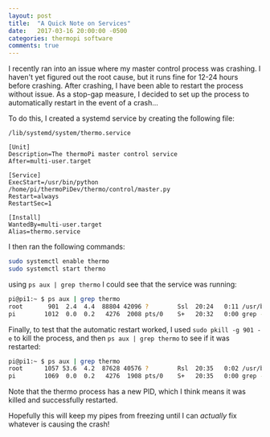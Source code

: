 ```yaml
---
layout: post
title:  "A Quick Note on Services"
date:   2017-03-16 20:00:00 -0500
categories: thermopi software
comments: true
---
```


I recently ran into an issue where my master control process was crashing. I haven't yet figured out the root cause, but it runs fine for 12-24 hours
before crashing. After crashing, I have been able to restart the process without issue. As a stop-gap measure, I decided to set up the process
to automatically restart in the event of a crash...
<!--more-->

To do this, I created a systemd service by creating the following file:

`/lib/systemd/system/thermo.service`

```
[Unit]
Description=The thermoPi master control service
After=multi-user.target

[Service]
ExecStart=/usr/bin/python /home/pi/thermoPiDev/thermo/control/master.py
Restart=always
RestartSec=1

[Install]
WantedBy=multi-user.target
Alias=thermo.service
```

I then ran the following commands:

```bash
sudo systemctl enable thermo
sudo systemctl start thermo
```

using `ps aux | grep thermo` I could see that the service was running:

```bash
pi@pi1:~ $ ps aux | grep thermo
root       901  2.4  4.4  88804 42096 ?        Ssl  20:24   0:11 /usr/bin/python /home/pi/thermoPiDev/thermo/control/master.py
pi        1012  0.0  0.2   4276  2008 pts/0    S+   20:32   0:00 grep --color=auto thermo
```

Finally, to test that the automatic restart worked, I used `sudo pkill -g 901 -e` to kill the process, and then `ps aux | grep thermo` to see if it 
was restarted:

```bash
pi@pi1:~ $ ps aux | grep thermo
root      1057 53.6  4.2  87628 40576 ?        Rsl  20:35   0:02 /usr/bin/python /home/pi/thermoPiDev/thermo/control/master.py
pi        1069  0.0  0.2   4276  1908 pts/0    S+   20:35   0:00 grep --color=auto thermo
```

Note that the thermo process has a new PID, which I think means it was killed and successfully restarted.

Hopefully this will keep my pipes from freezing until I can *actually* fix whatever is causing the crash!
